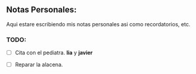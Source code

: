## Notas Personales:
Aqui estare escribiendo mis notas personales asi como recordatorios, etc.

### TODO: 
- [ ] Cita con el pediatra. **lia**  y **javier** 
- [ ] Reparar la alacena.

